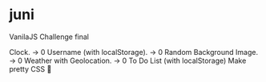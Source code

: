 # juni

VanilaJS Challenge final

Clock.  -> 0
Username (with localStorage). -> 0
Random Background Image.    -> 0
Weather with Geolocation. -> 0
To Do List (with localStorage)
Make pretty CSS 💖
